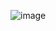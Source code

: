 ![image](https://user-images.githubusercontent.com/77952321/176185098-d05a7df9-6e2c-40f7-8e2a-e69efd981f19.png)
